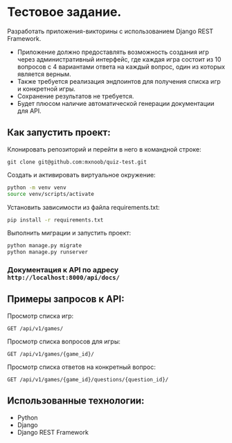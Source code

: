 # Тестовое задание.
Разработать приложения-викторины с использованием Django REST Framework.</br>
- Приложение должно предоставлять возможность создания игр через административный интерфейс, где каждая игра состоит из 10 вопросов с 4 вариантами ответа на каждый вопрос, один из которых является верным.</br>
- Также требуется реализация эндпоинтов для получения списка игр и конкретной игры.</br>
- Сохранение результатов не требуется.</br>
- Будет плюсом наличие автоматической генерации документации для API.

## Как запустить проект:

Клонировать репозиторий и перейти в него в командной строке:

```
git clone git@github.com:mxnoob/quiz-test.git
```

Cоздать и активировать виртуальное окружение:

```bash
python -m venv venv
source venv/scripts/activate
```

Установить зависимости из файла requirements.txt:

```bash
pip install -r requirements.txt
```

Выполнить миграции и запустить проект:

```bash
python manage.py migrate
python manage.py runserver
```

### Документация к API по адресу `http://localhost:8000/api/docs/`

## Примеры запросов к API:

Просмотр списка игр:
```http
GET /api/v1/games/
```

Просмотр списка вопросов для игры:  
```http
GET /api/v1/games/{game_id}/
```

Просмотр списка ответов на конкретный вопрос:
```http
GET /api/v1/games/{game_id}/questions/{question_id}/
```
  

## Использованные технологии:
- Python
- Django
- Django REST Framework
